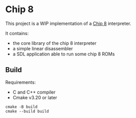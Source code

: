 # Chip 8

This project is a WIP implementation of a [Chip 8](https://en.wikipedia.org/wiki/CHIP-8) interpreter.

It contains:
- the core library of the chip 8 interpreter
- a simple linear disassembler
- a SDL application able to run some chip 8 ROMs

## Build

Requirements:
- C and C++ compiler
- Cmake v3.20 or later

```console
cmake -B build
cmake --build build
```